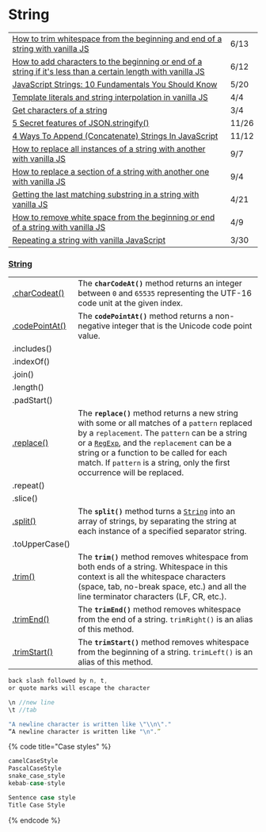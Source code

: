 # String

|  |  |
| :--- | :--- |
| [How to trim whitespace from the beginning and end of a string with vanilla JS](https://gomakethings.com/how-to-trim-whitespace-from-the-beginning-and-end-of-a-string-with-vanilla-js/) | 6/13 |
| [How to add characters to the beginning or end of a string if it's less than a certain length with vanilla JS](https://gomakethings.com/how-to-add-characters-to-the-beginning-or-end-of-a-string-if-its-less-than-a-certain-length-with-vanilla-js/) | 6/12 |
| [JavaScript Strings: 10 Fundamentals You Should Know](https://medium.com/dailyjs/javascript-strings-10-fundamentals-you-should-know-d29e6e5f3a1a) | 5/20 |
| [Template literals and string interpolation in vanilla JS](https://gomakethings.com/template-literals-and-string-interpolation-in-vanilla-js/) | 4/4 |
| [Get characters of a string](https://getfrontend.tips/get-characters-of-a-string.html) | 3/4 |
| [5 Secret features of JSON.stringify\(\)](https://medium.com/javascript-in-plain-english/5-secret-features-of-json-stringify-c699340f9f27) | 11/26 |
| [4 Ways To Append \(Concatenate\) Strings In JavaScript](https://medium.com/javascript-in-plain-english/how-to-append-concatenate-strings-in-javascript-a-few-different-ways-e1d5a97f4503) | 11/12 |
| [How to replace all instances of a string with another with vanilla JS](https://gomakethings.com/how-to-replace-all-instances-of-a-string-with-another-with-vanilla-js/?mc_cid=376b7ffb17&mc_eid=[UNIQID]) | 9/7 |
| [How to replace a section of a string with another one with vanilla JS](https://gomakethings.com/how-to-replace-a-section-of-a-string-with-another-one-with-vanilla-js/?mc_cid=251eb9b3cc&mc_eid=[UNIQID]) | 9/4 |
| [Getting the last matching substring in a string with vanilla JS](https://gomakethings.com/getting-the-last-matching-substring-in-a-string-with-vanilla-js/?mc_cid=1bcacccb54&mc_eid=[UNIQID]) | 4/21 |
| [How to remove white space from the beginning or end of a string with vanilla JS](https://gomakethings.com/how-to-remove-white-space-from-the-beginning-or-end-of-a-string-with-vanilla-js/?mc_cid=9d68dee46f&mc_eid=[UNIQID]) | 4/9 |
| [Repeating a string with vanilla JavaScript](https://gomakethings.com/repeating-a-string-with-vanilla-javascript/?mc_cid=488e8f4357&mc_eid=[UNIQID]) | 3/30 |

### [String](https://developer.mozilla.org/en-US/docs/Web/JavaScript/Reference/Global_Objects/String)

|  |  |
| :--- | :--- |
| [.charCodeat\(\)](https://developer.mozilla.org/en-US/docs/Web/JavaScript/Reference/Global_Objects/String/charCodeAt) | The **`charCodeAt()`** method returns an integer between `0` and `65535` representing the UTF-16 code unit at the given index. |
| [.codePointAt\(\)](https://developer.mozilla.org/en-US/docs/Web/JavaScript/Reference/Global_Objects/String/codePointAt) | The **`codePointAt()`** method returns a non-negative integer that is the Unicode code point value. |
| .includes\(\) |  |
| .indexOf\(\) |  |
| .join\(\) |  |
| .length\(\) |  |
| .padStart\(\) |  |
| [.replace\(\)](https://developer.mozilla.org/en-US/docs/Web/JavaScript/Reference/Global_Objects/String/replace) | The **`replace()`** method returns a new string with some or all matches of a `pattern` replaced by a `replacement`. The `pattern` can be a string or a [`RegExp`](https://developer.mozilla.org/en-US/docs/Web/JavaScript/Reference/Global_Objects/RegExp), and the `replacement` can be a string or a function to be called for each match. If `pattern` is a string, only the first occurrence will be replaced. |
| .repeat\(\) |  |
| .slice\(\) |  |
| [.split\(\)](https://developer.mozilla.org/en-US/docs/Web/JavaScript/Reference/Global_Objects/String/split) | The **`split()`** method turns a [`String`](https://developer.mozilla.org/en-US/docs/Web/JavaScript/Reference/Global_Objects/String) into an array of strings, by separating the string at each instance of a specified separator string. |
| .toUpperCase\(\) |  |
| [.trim\(\)](https://developer.mozilla.org/en-US/docs/Web/JavaScript/Reference/Global_Objects/String/Trim) | The **`trim()`** method removes whitespace from both ends of a string. Whitespace in this context is all the whitespace characters \(space, tab, no-break space, etc.\) and all the line terminator characters \(LF, CR, etc.\).  |
| [.trimEnd\(\)](https://developer.mozilla.org/en-US/docs/Web/JavaScript/Reference/Global_Objects/String/trimEnd) | The **`trimEnd()`** method removes whitespace from the end of a string. `trimRight()` is an alias of this method. |
| [.trimStart\(\)](https://developer.mozilla.org/en-US/docs/Web/JavaScript/Reference/Global_Objects/String/trimStart) | The **`trimStart()`** method removes whitespace from the beginning of a string. `trimLeft()` is an alias of this method. |

```javascript
back slash followed by n, t, 
or quote marks will escape the character

\n //new line
\t //tab

"A newline character is written like \"\\n\"."
“A newline character is written like "\n".”
```

{% code title="Case styles" %}
```javascript
camelCaseStyle
PascalCaseStyle
snake_case_style
kebab-case-style

Sentence case style
Title Case Style
```
{% endcode %}

